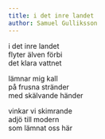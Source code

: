 ```yaml
---
title: i det inre landet
author: Samuel Gulliksson
---
```


i det inre landet \
flyter älven förbi \
det klara vattnet

lämnar mig kall \
på frusna stränder \
med skälvande händer

vinkar vi skimrande \
adjö till modern \
som lämnat oss här
